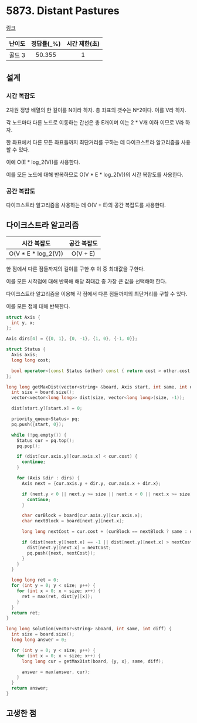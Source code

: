 # 5873. Distant Pastures

[링크](https://www.acmicpc.net/problem/5873)

| 난이도 | 정답률(\_%) | 시간 제한(초) |
| :----: | :---------: | :-----------: |
| 골드 3 |   50.355    |       1       |

## 설계

### 시간 복잡도

2차원 정방 배열의 한 길이를 N이라 하자. 총 좌표의 갯수는 N^2이다. 이를 V라 하자.

각 노드마다 다른 노드로 이동하는 간선은 총 E개이며 이는 2 \* V개 이하 이므로 V라 하자.

한 좌표에서 다른 모든 좌표들까지 최단거리를 구하는 데 다이크스트라 알고리즘을 사용할 수 있다.

이에 O(E \* log_2(V))를 사용한다.

이를 모든 노드에 대해 반복하므로 O(V \* E \* log_2(V))의 시간 복잡도를 사용한다.

### 공간 복잡도

다이크스트라 알고리즘을 사용하는 데 O(V + E)의 공간 복잡도를 사용한다.

## 다이크스트라 알고리즘

|      시간 복잡도      | 공간 복잡도 |
| :-------------------: | :---------: |
| O(V \* E \* log_2(V)) |  O(V + E)   |

한 점에서 다른 점들까지의 길이를 구한 후 이 중 최대값을 구한다.

이를 모든 시작점에 대해 반복해 해당 최대값 중 가장 큰 값을 선택해야 한다.

다이크스트라 알고리즘을 이용해 각 점에서 다른 점들까지의 최단거리를 구할 수 있다.

이를 모든 점에 대해 반복한다.

```cpp
struct Axis {
  int y, x;
};

Axis dirs[4] = {{0, 1}, {0, -1}, {1, 0}, {-1, 0}};

struct Status {
  Axis axis;
  long long cost;

  bool operator<(const Status &other) const { return cost > other.cost; }
};

long long getMaxDist(vector<string> &board, Axis start, int same, int diff) {
  int size = board.size();
  vector<vector<long long>> dist(size, vector<long long>(size, -1));

  dist[start.y][start.x] = 0;

  priority_queue<Status> pq;
  pq.push({start, 0});

  while (!pq.empty()) {
    Status cur = pq.top();
    pq.pop();

    if (dist[cur.axis.y][cur.axis.x] < cur.cost) {
      continue;
    }

    for (Axis &dir : dirs) {
      Axis next = {cur.axis.y + dir.y, cur.axis.x + dir.x};

      if (next.y < 0 || next.y >= size || next.x < 0 || next.x >= size) {
        continue;
      }

      char curBlock = board[cur.axis.y][cur.axis.x];
      char nextBlock = board[next.y][next.x];

      long long nextCost = cur.cost + (curBlock == nextBlock ? same : diff);

      if (dist[next.y][next.x] == -1 || dist[next.y][next.x] > nextCost) {
        dist[next.y][next.x] = nextCost;
        pq.push({next, nextCost});
      }
    }
  }

  long long ret = 0;
  for (int y = 0; y < size; y++) {
    for (int x = 0; x < size; x++) {
      ret = max(ret, dist[y][x]);
    }
  }
  return ret;
}

long long solution(vector<string> &board, int same, int diff) {
  int size = board.size();
  long long answer = 0;

  for (int y = 0; y < size; y++) {
    for (int x = 0; x < size; x++) {
      long long cur = getMaxDist(board, {y, x}, same, diff);

      answer = max(answer, cur);
    }
  }
  return answer;
}
```

## 고생한 점
